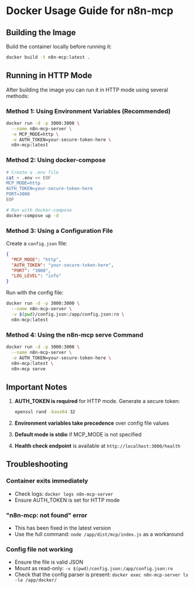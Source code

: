 # Docker Usage Guide for n8n-mcp

## Building the Image

Build the container locally before running it:

```bash
docker build -t n8n-mcp:latest .
```

## Running in HTTP Mode

After building the image you can run it in HTTP mode using several methods:

### Method 1: Using Environment Variables (Recommended)

```bash
docker run -d -p 3000:3000 \
  --name n8n-mcp-server \
  -e MCP_MODE=http \
  -e AUTH_TOKEN=your-secure-token-here \
  n8n-mcp:latest
```

### Method 2: Using docker-compose

```bash
# Create a .env file
cat > .env << EOF
MCP_MODE=http
AUTH_TOKEN=your-secure-token-here
PORT=3000
EOF

# Run with docker-compose
docker-compose up -d
```

### Method 3: Using a Configuration File

Create a `config.json` file:
```json
{
  "MCP_MODE": "http",
  "AUTH_TOKEN": "your-secure-token-here",
  "PORT": "3000",
  "LOG_LEVEL": "info"
}
```

Run with the config file:
```bash
docker run -d -p 3000:3000 \
  --name n8n-mcp-server \
  -v $(pwd)/config.json:/app/config.json:ro \
  n8n-mcp:latest
```

### Method 4: Using the n8n-mcp serve Command

```bash
docker run -d -p 3000:3000 \
  --name n8n-mcp-server \
  -e AUTH_TOKEN=your-secure-token-here \
  n8n-mcp:latest \
  n8n-mcp serve
```

## Important Notes

1. **AUTH_TOKEN is required** for HTTP mode. Generate a secure token:
   ```bash
   openssl rand -base64 32
   ```

2. **Environment variables take precedence** over config file values

3. **Default mode is stdio** if MCP_MODE is not specified

4. **Health check endpoint** is available at `http://localhost:3000/health`

## Troubleshooting

### Container exits immediately
- Check logs: `docker logs n8n-mcp-server`
- Ensure AUTH_TOKEN is set for HTTP mode

### "n8n-mcp: not found" error
- This has been fixed in the latest version
- Use the full command: `node /app/dist/mcp/index.js` as a workaround

### Config file not working
- Ensure the file is valid JSON
- Mount as read-only: `-v $(pwd)/config.json:/app/config.json:ro`
- Check that the config parser is present: `docker exec n8n-mcp-server ls -la /app/docker/`
